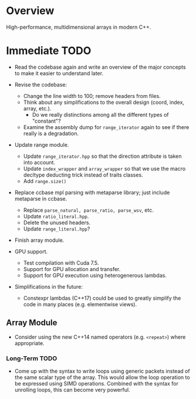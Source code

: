<!--
  ** File Name: README.md
  ** Author:    Aditya Ramesh
  ** Date:      11/23/2014
  ** Contact:   _@adityaramesh.com
-->

# Overview

High-performance, multidimensional arrays in modern C++.

# Immediate TODO

- Read the codebase again and write an overview of the major concepts to make it easier to understand later.
- Revise the codebase:
  - Change the line width to 100; remove headers from files.
  - Think about any simplifications to the overall design (coord, index, array, etc.).
    - Do we really distinctions among all the different types of "constant"?
  - Examine the assembly dump for `range_iterator` again to see if there really is a degradation.

- Update range module.
  - Update `range_iterator.hpp` so that the direction attribute is taken into
  account.
  - Update `index_wrapper` and `array_wrapper` so that we use the macro decltype
  deducting trick instead of traits classes.
  - Add `range.size()`
- Replace ccbase mpl parsing with metaparse library; just include metaparse in
ccbase.
  - Replace `parse_natural, parse_ratio, parse_wsv`, etc.
  - Update `ratio_literal.hpp`.
  - Delete the unused headers.
  - Update `range_literal.hpp`?
- Finish array module.

- GPU support.
  - Test compilation with Cuda 7.5.
  - Support for GPU allocation and transfer.
  - Support for GPU execution using heterogenerous lambdas.

- Simplifications in the future:
  - Constexpr lambdas (C++17) could be used to greatly simplify the code in many places (e.g. elementwise views).

## Array Module

- Consider using the new C++14 named operators (e.g. `<repeat>`) where
appropriate.

### Long-Term TODO

- Come up with the syntax to write loops using generic packets instead of the
same scalar type of the array. This would allow the loop operation to be
expressed using SIMD operations. Combined with the syntax for unrolling loops,
this can become very powerful.
